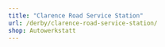 ```yaml
---
title: "Clarence Road Service Station"
url: /derby/clarence-road-service-station/
shop: Autowerkstatt
---
```

